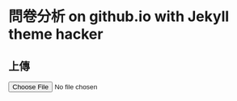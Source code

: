 # 問卷分析 on github.io with Jekyll theme hacker

<script src="https://unpkg.com/xlsx/dist/xlsx.full.min.js"></script>
<script src="https://cdn.jsdelivr.net/npm/chart.js"></script>

## 上傳
<div id="upload-file">
<input type="file" id="xlsxFile" accept=".xlsx" onchange="startProcessing()">
</div>

<div id="worksheetsInfo"></div>

<script>
function uploadFile(file) {
    return new Promise((resolve, reject) => {
        const reader = new FileReader();
        reader.onload = function(e) {
            resolve(new Uint8Array(e.target.result));
        };
        reader.onerror = reject;
        reader.readAsArrayBuffer(file);
    });
}

function parseXLSX(data) {
    return XLSX.read(data, {type: 'array'});
}

function createDict(sheetTranslate) {
    let dict = {};

    // Loop through each line in the translation sheet
    sheetTranslate.forEach((line, index) => {
        if (index === 0) return;  // Skip header

        // Line format: [type, en, zh, ...]

        let type = line[0];  // First column is the type

        // Loop through each language in the line, starting from the 2nd column
        for(let j=1; j<line.length; j++){
            let lang = sheetTranslate[0][j];  // Get language from header
            let text = line[j];  // Get corresponding text

            // Initialize language dict if not present
            if (!dict[lang]) dict[lang] = {};

            if (type) {
                // If type is present, create new question entry
                dict[lang][text] = { type, ans: [], ansnum: {} };
            } else {
                // If type is not present, append to answer array of the most recent question
                let recentQuestionKey = Object.keys(dict[lang])[Object.keys(dict[lang]).length - 1];
                dict[lang][recentQuestionKey].ans.push(text);
                dict[lang][recentQuestionKey].ansnum[text] = dict[lang][recentQuestionKey].ans.length;
            }
        }
    });

    return dict;
}

async function startProcessing() {
    const xlsxFile = document.getElementById('xlsxFile').files[0];
    if (!xlsxFile) {
        alert('No file selected!');
        return;
    }

    const data = await uploadFile(xlsxFile);
    const workbook = parseXLSX(data);

    const mappingTable = createDict(workbook.Sheets['Translate']);
    
    // Display output on the webpage
    const dictInfo = document.getElementById('worksheetsInfo');

    // Clear any previous info
    dictInfo.innerHTML = '';

    // Test the zh language
    const zhQuestion = '平常使用哪些平台獲取AI相關使用技巧，而且是真的在使用?';
    const p1 = document.createElement('p');
    p1.textContent = mappingTable['zh'][zhQuestion].type;
    dictInfo.appendChild(p1);

    const p2 = document.createElement('p');
    p2.textContent = mappingTable['zh'][zhQuestion].ans.join(', ');
    dictInfo.appendChild(p2);

    const p3 = document.createElement('p');
    p3.textContent = 'youtube: ' + mappingTable['zh'][zhQuestion].ansnum['youtube'];
    dictInfo.appendChild(p3);

    // Test the en language
    const enQuestion = 'What type of media would you like to see?';
    const p4 = document.createElement('p');
    p4.textContent = mappingTable['en'][enQuestion].type;
    dictInfo.appendChild(p4);

    const p5 = document.createElement('p');
    p5.textContent = mappingTable['en'][enQuestion].ans.join(', ');
    dictInfo.appendChild(p5);

    const p6 = document.createElement('p');
    p6.textContent = 'Audio (e.g.: Podcast): ' + mappingTable['en'][enQuestion].ansnum['Audio (e.g.: Podcast)'];
    dictInfo.appendChild(p6);
}

</script>